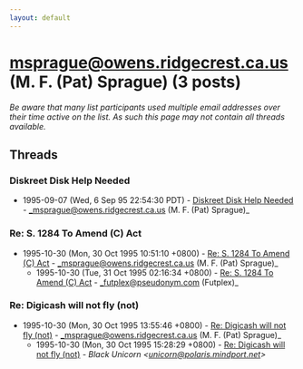 ```yaml
---
layout: default
---
```


# msprague@owens.ridgecrest.ca.us (M. F. (Pat) Sprague) (3 posts)

_Be aware that many list participants used multiple email addresses over their time active on the list. As such this page may not contain all threads available._

## Threads

### Diskreet Disk Help Needed
+ 1995-09-07 (Wed, 6 Sep 95 22:54:30 PDT) - [Diskreet Disk Help Needed](/archive/1995/09/5313b86d7cf41e1e3e3429869e53ec43ce75842a0df34348d71df501b092ffbc) - _msprague@owens.ridgecrest.ca.us (M. F. (Pat) Sprague)_

### Re: S. 1284 To Amend (C) Act
+ 1995-10-30 (Mon, 30 Oct 1995 10:51:10 +0800) - [Re: S. 1284 To Amend (C) Act](/archive/1995/10/e1a9f028a9594db4db1bb5b1196f06123d1adeed3b5f3628e16e32dfbe83e1d1) - _msprague@owens.ridgecrest.ca.us (M. F. (Pat) Sprague)_
  + 1995-10-30 (Tue, 31 Oct 1995 02:16:34 +0800) - [Re: S. 1284 To Amend (C) Act](/archive/1995/10/202de658b8dcb913a905c30ec7d577c4fb6cd04cbc79fd23f6e9d46fe2ff8c04) - _futplex@pseudonym.com (Futplex)_

### Re: Digicash will not fly (not)
+ 1995-10-30 (Mon, 30 Oct 1995 13:55:46 +0800) - [Re: Digicash will not fly (not)](/archive/1995/10/8d1e121cb41b9c8811132480c8914b0377b408f4fa3e218995c51572b297b66b) - _msprague@owens.ridgecrest.ca.us (M. F. (Pat) Sprague)_
  + 1995-10-30 (Mon, 30 Oct 1995 15:28:29 +0800) - [Re: Digicash will not fly (not)](/archive/1995/10/d4b5175d1758d90c721f1c3c311a8b0bffc28590e3feb0c32a128a7a11423d99) - _Black Unicorn \<unicorn@polaris.mindport.net\>_

